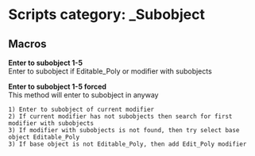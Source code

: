 # Scripts category: _Subobject  ## Macros  __Enter to subobject 1-5__      Enter to subobject if Editable_Poly or modifier with subobjects  __Enter to subobject 1-5 forced__  This method will enter to subobject in anyway      1) Enter to subobject of current modifier      2) If current modifier has not subobjects then search for first modifier with subobjects      3) If modifier with subobjects is not found, then try select base object Editable_Poly      3) If base object is not Editable_Poly, then add Edit_Poly modifier    